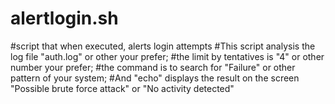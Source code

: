 # alertlogin.sh
#script that when executed, alerts login attempts
#This script analysis the log file "auth.log" or other your prefer;
#the limit by tentatives is "4" or other number your prefer;
#the command is to search for "Failure" or other pattern of your system;
#And "echo" displays the result on the screen "Possible brute force attack" or "No activity detected"
